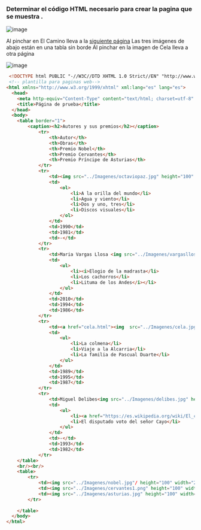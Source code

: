 ### Determinar el código HTML necesario para crear la pagina que se muestra .

![image](https://github.com/user-attachments/assets/0e921611-0925-4579-a475-7f1870ebac00)
 
Al pinchar en El Camino lleva a la [siguiente página](https://es.wikipedia.org/wiki/El_camino_(novela)) 
Las tres imágenes de abajo están en una tabla sin borde 
Al pinchar en la imagen de Cela lleva a otra página

![image](https://github.com/user-attachments/assets/12be3d55-4577-4a74-868e-b069a6c207b7)


```html
 <!DOCTYPE html PUBLIC "-//W3C//DTD XHTML 1.0 Strict//EN" "http://www.w3.org/TR/xhtml1/DTD/xhtml1-strict.dtd">
 <!-- plantilla para paginas web-->
<html xmlns="http://www.w3.org/1999/xhtml" xml:lang="es" lang="es">
  <head>
    <meta http-equiv="Content-Type" content="text/html; charset=utf-8" />
    <title>Página de prueba</title>
  </head>
  <body>
	<table border="1">
		<caption><h2>Autores y sus premios</h2></caption>
			<tr>
				<th>Autor</th>
				<th>Obras</th>
				<th>Premio Nobel</th>
				<th>Premio Cervantes</th>
				<th>Premio Príncipe de Asturias</th>
			</tr>
			<tr>
				<td><img src="../Imagenes/octaviopaz.jpg" height="100" width="100"/>Octavio Paz</td>
				<td>
					<ol>
						<li>A la orilla del mundo</li>
						<li>Agua y viento</li>
						<li>Dos y uno, tres</li>
						<li>Discos visuales</li>
					</ol>
				</td>
				<td>1990</td>
				<td>1981</td>
				<td>-</td>
			</tr>
			<tr>
				<td>Maria Vargas Llosa <img src="../Imagenes/vargasllosa.jpg" height="100" width="100"/></td>
				<td>
					<ul>
						<li><i>Elogio de la madrasta</li>
						<li>Los cachorros</li>
						<li>Lituma de los Andes</i></li>
					</ul>
				</td>
				<td>2010</td>
				<td>1994</td>
				<td>1986</td>
			</tr>
			<tr>
				<td><a href="cela.html"><img  src="../Imagenes/cela.jpg" height="100" width="100"/></a>Camilo Jose Cela</td>
				<td>
					<ul>
						<li>La colmena</li>
						<li>Viaje a la Alcarria</li>
						<li>La familia de Pascual Duarte</li>
					</ul>
				</td>
				<td>1989</td>
				<td>1995</td>
				<td>1987</td>
			</tr>
			<tr>
				<td>Miguel Delibes<img src="../Imagenes/delibes.jpg" height="100" width="100"/></td>
				<td>
					<ul>
						<li><a href="https://es.wikipedia.org/wiki/El_camino_(novela">El camino</a></li>
						<li>El disputado voto del señor Cayo</li>
					</ul>
				</td>
				<td>-</td>
				<td>1993</td>
				<td>1982</td>
			</tr>
	</table>
	<br/><br/>
	<table>
		<tr>
			<td><img src="../Imagenes/nobel.jpg"/ height="100" width="200"></td>
			<td><img src="../Imagenes/cervantes1.png" height="100" width="200"/></td>
			<td><img src="../Imagenes/asturias.jpg" height="100" width="200"/></td>
		</tr>
	
	</table>
  </body>
</html>
```
